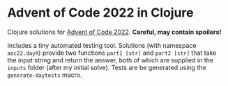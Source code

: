 # Advent of Code 2022 in Clojure

Clojure solutions for [Advent of Code 2022](https://adventofcode.com/2022/). **Careful, may contain spoilers!**

Includes a tiny automated testing tool. Solutions (with namespace `aoc22.dayX`) provide two functions `part1 [str]` and `part2 [str]` that take the input string and return the answer, both of which are supplied in the `inputs` folder (after my initial solve). Tests are be generated using the `generate-daytests` macro.

